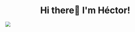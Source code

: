 <div align="center">
  <h1 align="center"> Hi there👋 I'm Héctor! </h1>
</div>
<img src="https://imgur.com/a/IQle57A">
<!--
**hartisca/hartisca** is a ✨ _special_ ✨ repository because its `README.md` (this file) appears on your GitHub profile.

Here are some ideas to get you started:

- 🔭 I’m currently working on ...
- 🌱 I’m currently learning ...
- 👯 I’m looking to collaborate on ...
- 🤔 I’m looking for help with ...
- 💬 Ask me about ...
- 📫 How to reach me: ...
- 😄 Pronouns: ...
- ⚡ Fun fact: ...
-->
